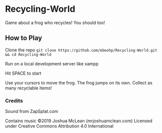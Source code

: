 # Recycling-World
Game about a frog who recycles! You should too!

## How to Play
Clone the repo ```git clone https://github.com/ebeohp/Recycling-World.git && cd Recycling-World```

Run on a local development server like xampp

Hit SPACE to start

Use your cursors to move the frog. The frog jumps on its own. Collect as many recyclable items!

### Credits
Sound from ZapSplat.com

Contains music ©2019 Joshua McLean (mrjoshuamclean.com) Licensed under Creative Commons Attribution 4.0 International
